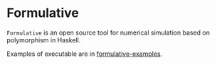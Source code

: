 # Formulative

`Formulative` is an open source tool for numerical simulation based on polymorphism in Haskell.

Examples of executable are in [formulative-examples](formulative-examples).

